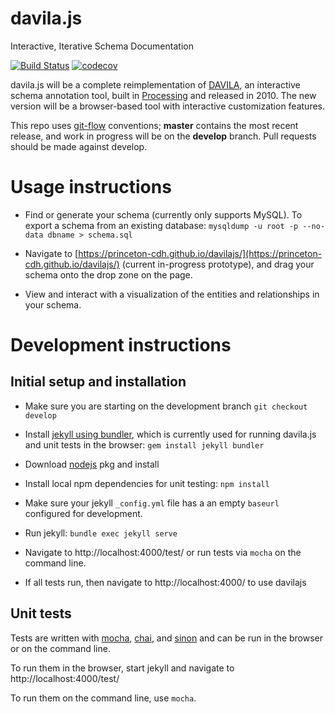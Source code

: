 # davila.js

Interactive, Iterative Schema Documentation

[![Build Status](https://travis-ci.org/Princeton-CDH/davilajs.svg?branch=develop)](https://travis-ci.org/Princeton-CDH/davilajs)
[![codecov](https://codecov.io/gh/Princeton-CDH/davilajs/branch/develop/graph/badge.svg)](https://codecov.io/gh/Princeton-CDH/davilajs)

davila.js will be a complete reimplementation of [DAVILA](https://github.com/jabauer/DAVILA/), an interactive schema annotation tool, built in [Processing](https://processing.org/) and released in 2010.  The new version will be a browser-based tool with interactive customization features.

This repo uses [git-flow](https://github.com/nvie/gitflow) conventions; **master**
contains the most recent release, and work in progress will be on the **develop** branch.
Pull requests should be made against develop.

# Usage instructions

* Find or generate your schema (currently only supports MySQL).  To export
  a schema from an existing database: `mysqldump -u root -p --no-data dbname > schema.sql`

* Navigate to [https://princeton-cdh.github.io/davilajs/](https://princeton-cdh.github.io/davilajs/)
  (current in-progress prototype), and drag your schema onto the drop zone on the page.

* View and interact with a visualization of the entities and relationships
  in your schema.


# Development instructions

## Initial setup and installation

* Make sure you are starting on the development branch `git checkout develop`

* Install [jekyll using bundler](https://jekyllrb.com/docs/quickstart/), which is currently
used for running davila.js and unit tests in the browser: `gem install jekyll bundler`

* Download [nodejs](https://nodejs.org/en/download/) pkg and install

* Install local npm dependencies for unit testing: `npm install`

* Make sure your jekyll `_config.yml` file has a an empty `baseurl`
  configured for development.

* Run jekyll: `bundle exec jekyll serve`

* Navigate to http://localhost:4000/test/ or run tests via `mocha` on
  the command line.

* If all tests run, then navigate to http://localhost:4000/ to use davilajs

## Unit tests

Tests are written with [mocha](https://mochajs.org/), [chai](http://www.chaijs.com/),
and [sinon](http://sinonjs.org/) and can be run in the browser or on the command line.

To run them in the browser, start jekyll and navigate to
http://localhost:4000/test/

To run them on the command line, use `mocha`.






